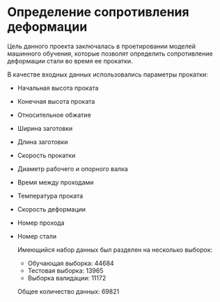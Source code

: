 # Определение сопротивления деформации 
Цель данного проекта заключалась в проетировании моделей машинного обучения, которые позволят определить сопротивление деформации стали во время ее прокатки.

В качестве входных данных использовались параметры прокатки:
- Начальная высота проката
- Конечная высота проката
- Относительное обжатие
- Ширина заготовки
- Длина заготовки
- Скорость прокатки
- Диаметр рабочего и опорного валка
- Время между проходами
- Температура проката
- Скорость деформации
- Номер прохода
- Номер стали

  Имеющийся набор данных был разделен на несколько выборок:
  - Обучающая выборка: 44684
  - Тестовая выборка: 13965
  - Выборка валидации: 11172
  
  Общее количество данных: 69821
